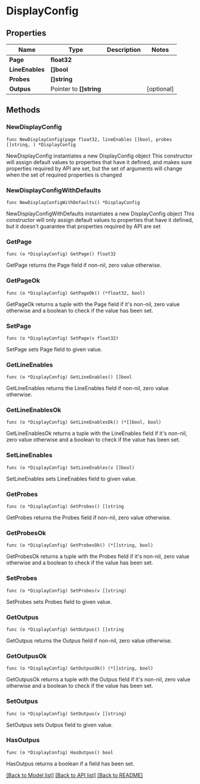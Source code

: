 # DisplayConfig

## Properties

Name | Type | Description | Notes
------------ | ------------- | ------------- | -------------
**Page** | **float32** |  | 
**LineEnables** | **[]bool** |  | 
**Probes** | **[]string** |  | 
**Outpus** | Pointer to **[]string** |  | [optional] 

## Methods

### NewDisplayConfig

`func NewDisplayConfig(page float32, lineEnables []bool, probes []string, ) *DisplayConfig`

NewDisplayConfig instantiates a new DisplayConfig object
This constructor will assign default values to properties that have it defined,
and makes sure properties required by API are set, but the set of arguments
will change when the set of required properties is changed

### NewDisplayConfigWithDefaults

`func NewDisplayConfigWithDefaults() *DisplayConfig`

NewDisplayConfigWithDefaults instantiates a new DisplayConfig object
This constructor will only assign default values to properties that have it defined,
but it doesn't guarantee that properties required by API are set

### GetPage

`func (o *DisplayConfig) GetPage() float32`

GetPage returns the Page field if non-nil, zero value otherwise.

### GetPageOk

`func (o *DisplayConfig) GetPageOk() (*float32, bool)`

GetPageOk returns a tuple with the Page field if it's non-nil, zero value otherwise
and a boolean to check if the value has been set.

### SetPage

`func (o *DisplayConfig) SetPage(v float32)`

SetPage sets Page field to given value.


### GetLineEnables

`func (o *DisplayConfig) GetLineEnables() []bool`

GetLineEnables returns the LineEnables field if non-nil, zero value otherwise.

### GetLineEnablesOk

`func (o *DisplayConfig) GetLineEnablesOk() (*[]bool, bool)`

GetLineEnablesOk returns a tuple with the LineEnables field if it's non-nil, zero value otherwise
and a boolean to check if the value has been set.

### SetLineEnables

`func (o *DisplayConfig) SetLineEnables(v []bool)`

SetLineEnables sets LineEnables field to given value.


### GetProbes

`func (o *DisplayConfig) GetProbes() []string`

GetProbes returns the Probes field if non-nil, zero value otherwise.

### GetProbesOk

`func (o *DisplayConfig) GetProbesOk() (*[]string, bool)`

GetProbesOk returns a tuple with the Probes field if it's non-nil, zero value otherwise
and a boolean to check if the value has been set.

### SetProbes

`func (o *DisplayConfig) SetProbes(v []string)`

SetProbes sets Probes field to given value.


### GetOutpus

`func (o *DisplayConfig) GetOutpus() []string`

GetOutpus returns the Outpus field if non-nil, zero value otherwise.

### GetOutpusOk

`func (o *DisplayConfig) GetOutpusOk() (*[]string, bool)`

GetOutpusOk returns a tuple with the Outpus field if it's non-nil, zero value otherwise
and a boolean to check if the value has been set.

### SetOutpus

`func (o *DisplayConfig) SetOutpus(v []string)`

SetOutpus sets Outpus field to given value.

### HasOutpus

`func (o *DisplayConfig) HasOutpus() bool`

HasOutpus returns a boolean if a field has been set.


[[Back to Model list]](../README.md#documentation-for-models) [[Back to API list]](../README.md#documentation-for-api-endpoints) [[Back to README]](../README.md)


